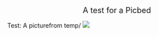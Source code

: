 <center><font size = 4> A test for a Picbed </font></center>

Test: A picturefrom temp/
![](https://jsd.onmicrosoft.cn/gh/Lovehuilin/Picbed@main/temp/202406140902619.png)
